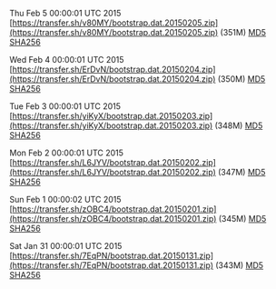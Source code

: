 Thu Feb  5 00:00:01 UTC 2015 [https://transfer.sh/v80MY/bootstrap.dat.20150205.zip](https://transfer.sh/v80MY/bootstrap.dat.20150205.zip) (351M) [MD5](https://transfer.sh/LVVeq/md5.txt) [SHA256](https://transfer.sh/11d8GP/sha256.txt)

Wed Feb  4 00:00:01 UTC 2015 [https://transfer.sh/ErDvN/bootstrap.dat.20150204.zip](https://transfer.sh/ErDvN/bootstrap.dat.20150204.zip) (350M) [MD5](https://transfer.sh/j1AMY/md5.txt) [SHA256](https://transfer.sh/wpE2n/sha256.txt)

Tue Feb  3 00:00:01 UTC 2015 [https://transfer.sh/yiKyX/bootstrap.dat.20150203.zip](https://transfer.sh/yiKyX/bootstrap.dat.20150203.zip) (348M) [MD5](https://transfer.sh/FDzOh/md5.txt) [SHA256](https://transfer.sh/8p1hN/sha256.txt)

Mon Feb  2 00:00:01 UTC 2015 [https://transfer.sh/L6JYV/bootstrap.dat.20150202.zip](https://transfer.sh/L6JYV/bootstrap.dat.20150202.zip) (347M) [MD5](https://transfer.sh/kwAzz/md5.txt) [SHA256](https://transfer.sh/VBqrL/sha256.txt)

Sun Feb  1 00:00:02 UTC 2015 [https://transfer.sh/zOBC4/bootstrap.dat.20150201.zip](https://transfer.sh/zOBC4/bootstrap.dat.20150201.zip) (345M) [MD5](https://transfer.sh/1uxOf/md5.txt) [SHA256](https://transfer.sh/1bG4a/sha256.txt)

Sat Jan 31 00:00:01 UTC 2015 [https://transfer.sh/7EqPN/bootstrap.dat.20150131.zip](https://transfer.sh/7EqPN/bootstrap.dat.20150131.zip) (343M) [MD5](https://transfer.sh/1fjkME/md5.txt) [SHA256](https://transfer.sh/ceKGK/sha256.txt)
